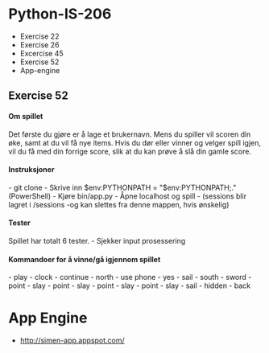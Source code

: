 Python-IS-206
=============
- Exercise 22
- Exercise 26
- Excercise 45
- Exercise 52
- App-engine

<h2>Exercise 52</h2>
<h4>Om spillet</h4>
Det første du gjøre er å lage et brukernavn.
Mens du spiller vil scoren din øke, samt at du vil få nye items.
Hvis du dør eller vinner og velger spill igjen, vil du få med din forrige score,
slik at du kan prøve å slå din gamle score.
<h4>Instruksjoner</h4>
  - git clone
  - Skrive inn $env:PYTHONPATH = "$env:PYTHONPATH;." (PowerShell)
  - Kjøre bin/app.py
  - Åpne localhost og spill
  - (sessions blir lagret i /sessions -og kan slettes fra denne mappen, hvis ønskelig)

<h4>Tester</h4>
Spillet har totalt 6 tester.
  - Sjekker input prosessering



<h4>Kommandoer for å vinne/gå igjennom spillet</h4>
  - play
  - clock
  - continue
  - north
  - use phone
  - yes
  - sail
  - south
  - sword
  - point
  - slay
  - point
  - slay
  - point
  - slay
  - point
  - slay
  - sail
  - hidden
  - back

App Engine
==========
  - http://simen-app.appspot.com/

